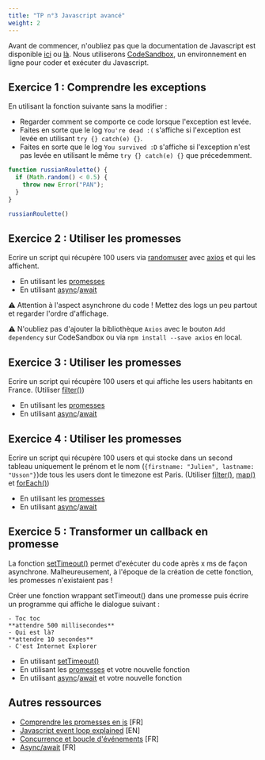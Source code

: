 ```yaml
---
title: "TP n°3 Javascript avancé"
weight: 2
---
```


Avant de commencer, n'oubliez pas que la documentation de Javascript est disponible [ici](https://developer.mozilla.org/fr/docs/Web/JavaScript) ou [là](https://www.w3schools.com/js/default.asp). Nous utiliserons [CodeSandbox](https://codesandbox.io/s/vanilla), un environnement en ligne pour coder et exécuter du Javascript.

## Exercice 1 :  Comprendre les exceptions

En utilisant la fonction suivante sans la modifier :
 * Regarder comment se comporte ce code lorsque l'exception est levée.
 * Faites en sorte que le log `You're dead :(` s'affiche si l'exception est levée en utilisant `try {} catch(e) {}`.
 * Faites en sorte que le log `You survived :D` s'affiche si l'exception n'est pas levée en utilisant le même `try {} catch(e) {}` que précedemment.

```javascript
function russianRoulette() {
  if (Math.random() < 0.5) {
    throw new Error("PAN");
  }
}

russianRoulette()
```

## Exercice 2 : Utiliser les promesses

Ecrire un script qui récupère 100 users via [randomuser](https://randomuser.me/api/?results=100) avec [axios](https://github.com/axios/axios#example) et qui les affichent.

 * En utilisant les [promesses](https://developer.mozilla.org/fr/docs/Web/JavaScript/Guide/Utiliser_les_promesses)
 * En utilisant [async](https://developer.mozilla.org/fr/docs/Web/JavaScript/Reference/Instructions/async_function)/[await](https://developer.mozilla.org/fr/docs/Web/JavaScript/Reference/Op%C3%A9rateurs/await)

⚠️ Attention à l'aspect asynchrone du code ! Mettez des logs un peu partout et regarder l'ordre d'affichage. 

⚠️ N'oubliez pas d'ajouter la bibliothèque `Axios` avec le bouton `Add dependency` sur CodeSandbox ou via `npm install --save axios` en local.

## Exercice 3 : Utiliser les promesses

Ecrire un script qui récupère 100 users et qui affiche les users habitants en France. (Utiliser [filter()](https://developer.mozilla.org/fr/docs/Web/JavaScript/Reference/Objets_globaux/Array/filter))

 * En utilisant les [promesses](https://developer.mozilla.org/fr/docs/Web/JavaScript/Guide/Utiliser_les_promesses)
 * En utilisant [async](https://developer.mozilla.org/fr/docs/Web/JavaScript/Reference/Instructions/async_function)/[await](https://developer.mozilla.org/fr/docs/Web/JavaScript/Reference/Op%C3%A9rateurs/await)


## Exercice 4 : Utiliser les promesses

Ecrire un script qui récupère 100 users et qui stocke dans un second tableau uniquement le prénom et le nom (`{firstname: "Julien", lastname: "Usson"}`)de tous les users dont le timezone est Paris. (Utiliser [filter()](https://developer.mozilla.org/fr/docs/Web/JavaScript/Reference/Objets_globaux/Array/filter), [map()](https://developer.mozilla.org/fr/docs/Web/JavaScript/Reference/Objets_globaux/Array/map) et [forEach()](https://developer.mozilla.org/fr/docs/Web/JavaScript/Reference/Objets_globaux/Array/forEach))

 * En utilisant les [promesses](https://developer.mozilla.org/fr/docs/Web/JavaScript/Guide/Utiliser_les_promesses)
 * En utilisant [async](https://developer.mozilla.org/fr/docs/Web/JavaScript/Reference/Instructions/async_function)/[await](https://developer.mozilla.org/fr/docs/Web/JavaScript/Reference/Op%C3%A9rateurs/await)

## Exercice 5 : Transformer un callback en promesse

La fonction [setTimeout()](https://developer.mozilla.org/fr/docs/Web/API/WindowOrWorkerGlobalScope/setTimeout) permet d'exécuter du code après x ms de façon asynchrone. Malheureusement, à l'époque de la création de cette fonction, les promesses n'existaient pas ! 

Créer une fonction wrappant setTimeout() dans une promesse puis écrire un programme qui affiche le dialogue suivant :
```
- Toc toc
**attendre 500 millisecondes**
- Qui est là?
**attendre 10 secondes**
- C'est Internet Explorer
```

 * En utilisant [setTimeout()](https://developer.mozilla.org/fr/docs/Web/API/WindowOrWorkerGlobalScope/setTimeout)
 * En utilisant les [promesses](https://developer.mozilla.org/fr/docs/Web/JavaScript/Guide/Utiliser_les_promesses) et votre nouvelle fonction
 * En utilisant [async](https://developer.mozilla.org/fr/docs/Web/JavaScript/Reference/Instructions/async_function)/[await](https://developer.mozilla.org/fr/docs/Web/JavaScript/Reference/Op%C3%A9rateurs/await) et votre nouvelle fonction

## Autres ressources

 * [Comprendre les promesses en js](https://frank.taillandier.me/2017/03/23/comprendre-les-promesses-en-javascript/) [FR]
 * [Javascript event loop explained](https://blog.carbonfive.com/2013/10/27/the-javascript-event-loop-explained/) [EN]
 * [Concurrence et boucle d'événements](https://developer.mozilla.org/fr/docs/Web/JavaScript/Concurrence_et_boucle_des_%C3%A9v%C3%A9nements) [FR]
 * [Async/await](https://blog.xebia.fr/2017/11/14/asyncawait-une-meilleure-facon-de-faire-de-lasynchronisme-en-javascript/) [FR]
